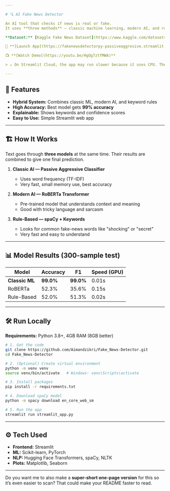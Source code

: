 ```yaml
---

# 🔍 AI Fake News Detector

An AI tool that checks if news is real or fake.
It uses **three methods** — classic machine learning, modern AI, and rule-based checks — for accuracy and clear results.

**Dataset:** [Kaggle Fake News Dataset](https://www.kaggle.com/datasets/emineyetm/fake-news-detection-datasets)

🚀 **[Launch App](https://fakenewsdetectorpy-passiveaggresive.streamlit.app/)**

📺 **[Watch Demo](https://youtu.be/HgOg7ztfMWA)**

> ⚠️ On Streamlit Cloud, the app may run slower because it uses CPU. The RoBERTa model works faster with GPU.

---
```


## 🎯 Features

* **Hybrid System:** Combines classic ML, modern AI, and keyword rules
* **High Accuracy:** Best model gets **99% accuracy**
* **Explainable:** Shows keywords and confidence scores
* **Easy to Use:** Simple Streamlit web app

---

## 🏗️ How It Works

Text goes through **three models** at the same time.
Their results are combined to give one final prediction.

1. **Classic AI — Passive Aggressive Classifier**

   * Uses word frequency (TF-IDF)
   * Very fast, small memory use, best accuracy

2. **Modern AI — RoBERTa Transformer**

   * Pre-trained model that understands context and meaning
   * Good with tricky language and sarcasm

3. **Rule-Based — spaCy + Keywords**

   * Looks for common fake-news words like "shocking" or "secret"
   * Very fast and easy to understand

---

## 📊 Model Results (300-sample test)

| Model          | Accuracy  | F1        | Speed (GPU) |
| -------------- | --------- | --------- | ----------- |
| **Classic ML** | **99.0%** | **99.0%** | 0.01s       |
| RoBERTa        | 52.3%     | 35.6%     | 0.15s       |
| Rule-Based     | 52.0%     | 51.3%     | 0.02s       |

---

## 🛠️ Run Locally

**Requirements:** Python 3.8+, 4GB RAM (8GB better)

```bash
# 1. Get the code
git clone https://github.com/Aimandzikri/Fake_News-Detector.git
cd Fake_News-Detector

# 2. (Optional) Create virtual environment
python -m venv venv
source venv/bin/activate   # Windows: venv\Scripts\activate

# 3. Install packages
pip install -r requirements.txt

# 4. Download spaCy model
python -m spacy download en_core_web_sm

# 5. Run the app
streamlit run streamlit_app.py
```

---

## ⚙️ Tech Used

* **Frontend:** Streamlit
* **ML:** Scikit-learn, PyTorch
* **NLP:** Hugging Face Transformers, spaCy, NLTK
* **Plots:** Matplotlib, Seaborn

---

Do you want me to also make a **super-short one-page version** for this so it’s even easier to scan? That could make your README faster to read.
